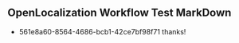## OpenLocalization Workflow Test MarkDown

* 561e8a60-8564-4686-bcb1-42ce7bf98f71 
thanks!



<!--HONumber=Feb16_HO3-->
